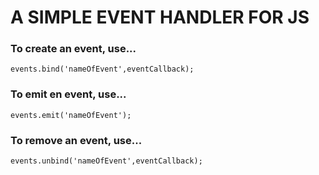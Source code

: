 # A SIMPLE EVENT HANDLER FOR JS

### To create an event, use... 
```
events.bind('nameOfEvent',eventCallback);
```


### To emit en event, use...
```
events.emit('nameOfEvent');
```


### To remove an event, use...
```
events.unbind('nameOfEvent',eventCallback);
```
